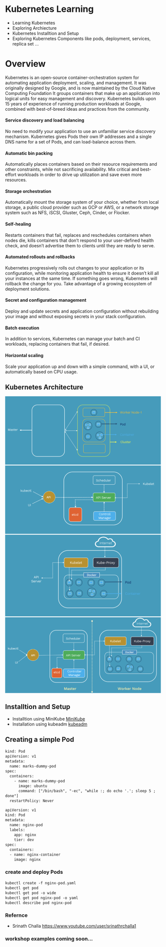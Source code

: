 # Kubernetes Learning 

 - Learning Kubernetes
 - Exploring Archiecture
 - Kubernetes Installtion and Setup
 - Exploring Kubernetes Components like pods, deployment, services, replica set ...

# Overview

Kubernetes is an open-source container-orchestration system for automating application deployment, scaling, and management. It was originally designed by Google, and is now maintained by the Cloud Native Computing Foundation
It groups containers that make up an application into logical units for easy management and discovery. Kubernetes builds upon 15 years of experience of running production workloads at Google, combined with best-of-breed ideas and practices from the community.
#### Service discovery and load balancing
No need to modify your application to use an unfamiliar service discovery mechanism. Kubernetes gives Pods their own IP addresses and a single DNS name for a set of Pods, and can load-balance across them.
####  Automatic bin packing
Automatically places containers based on their resource requirements and other constraints, while not sacrificing availability. Mix critical and best-effort workloads in order to drive up utilization and save even more resources.
####  Storage orchestration
Automatically mount the storage system of your choice, whether from local storage, a public cloud provider such as GCP or AWS, or a network storage system such as NFS, iSCSI, Gluster, Ceph, Cinder, or Flocker.
####  Self-healing
Restarts containers that fail, replaces and reschedules containers when nodes die, kills containers that don’t respond to your user-defined health check, and doesn’t advertise them to clients until they are ready to serve.
####  Automated rollouts and rollbacks
Kubernetes progressively rolls out changes to your application or its configuration, while monitoring application health to ensure it doesn’t kill all your instances at the same time. If something goes wrong, Kubernetes will rollback the change for you. Take advantage of a growing ecosystem of deployment solutions.
####  Secret and configuration management
Deploy and update secrets and application configuration without rebuilding your image and without exposing secrets in your stack configuration.
####  Batch execution
In addition to services, Kubernetes can manage your batch and CI workloads, replacing containers that fail, if desired.
####  Horizontal scaling
Scale your application up and down with a simple command, with a UI, or automatically based on CPU usage.

## Kubernetes Architecture
![alt text](screens/01.png)
![alt text](screens/02.png)
![alt text](screens/03.png)
![alt text](screens/04.png)


## Installtion and Setup

 - Installtion using MiniKube [MiniKube]('./MiniKube.txt')
 - Installation using kubeadm  [kubeadm]('./Kubeadm.txt')

## Creating a simple Pod 

```
kind: Pod
apiVersion: v1
metadata:
  name: marks-dummy-pod
spec:
  containers:
    - name: marks-dummy-pod
      image: ubuntu
      command: ["/bin/bash", "-ec", "while :; do echo '.'; sleep 5 ; done"]
  restartPolicy: Never
```

```
apiVersion: v1
kind: Pod
metadata:
  name: nginx-pod
  labels:
    app: nginx
    tier: dev
spec:
  containers:
  - name: nginx-container
    image: nginx
 ```   

 ### create and deploy Pods

 ```
 kubectl create -f nginx-pod.yaml
kubectl get pod
kubectl get pod -o wide
kubectl get pod nginx-pod -o yaml
kubectl describe pod nginx-pod
 ```

### Refernce 

 - Srinath Challa https://www.youtube.com/user/srinathrchalla1
 

### workshop examples coming soon...






